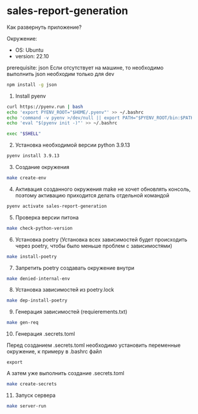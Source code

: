 # sales-report-generation

Как развернуть приложение?

Окружение:
- OS: Ubuntu
- version: 22.10

prerequisite: json
Если отсутствует на машине, то необходимо выполнить
json необходим только для dev
```bash 
npm install -g json
```


1. Install pyenv
```bash
curl https://pyenv.run | bash
echo 'export PYENV_ROOT="$HOME/.pyenv"' >> ~/.bashrc
echo 'command -v pyenv >/dev/null || export PATH="$PYENV_ROOT/bin:$PATH"' >> ~/.bashrc
echo 'eval "$(pyenv init -)"' >> ~/.bashrc

exec "$SHELL"
```

2. Установка необходимой версии python 3.9.13
```bash
pyenv install 3.9.13
```

3. Создание окружения 
```bash
make create-env
```

4. Активация созданного окружения
make не хочет обновлять консоль, поэтому активацию
приходится делать отдельной командой
```bash
pyenv activate sales-report-generation 
```

5. Проверка версии питона
```bash 
make check-python-version
```

6. Установка poetry
   (Установка всех зависимостей будет происходить через poetry,
чтобы было меньше проблем с зависимостями)
```bash
make install-poetry
```

7. Запретить poetry создавать окружение внутри
```bash
make denied-internal-env
```

8. Установка зависимостей из poetry.lock
```bash
make dep-install-poetry
```

9. Генерация зависимостей (requierements.txt)
```bash
make gen-req
```

10. Генерация .secrets.toml

Перед созданием .secrets.toml необходимо установить переменные
окружение, к примеру в .bashrc файл
```commandline
export 
```
А затем уже выполнить создание .secrets.toml
```bash
make create-secrets
```

11. Запуск серверa
```bash
make server-run
```